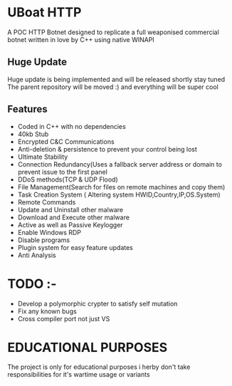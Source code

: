 # UBoat HTTP

A POC HTTP Botnet designed to replicate a full weaponised commercial botnet written in love by C++ using native WINAPI

## Huge Update 

Huge update is being implemented and will be released shortly stay tuned 
The parent repository will be moved :) and everything will be super cool 

## Features 

- Coded in C++ with no dependencies
- 40kb Stub
- Encrypted C&C Communications
- Anti-deletion & persistence to prevent your control being lost
- Ultimate Stability
- Connection Redundancy(Uses a fallback server address or domain to prevent issue to the first panel
- DDoS methods(TCP & UDP Flood)
- File Management(Search for files on remote machines and copy them)
- Task Creation System ( Altering system HWID,Country,IP,OS.System)
- Remote Commands
- Update and Uninstall other malware
- Download and Execute other malware
- Active as well as Passive Keylogger
- Enable Windows RDP
- Disable programs
- Plugin system for easy feature updates
- Anti Analysis


# TODO :- 

- Develop a polymorphic crypter to satisfy self mutation 
- Fix any known bugs 
- Cross compiler port not just VS 



# EDUCATIONAL PURPOSES 

The project is only for educational purposes i herby don't take responsibilities for it's wartime usage or variants 


